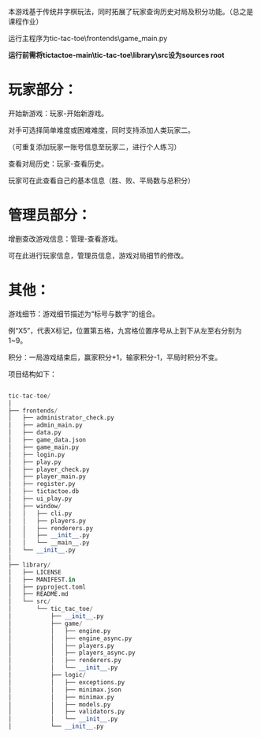 本游戏基于传统井字棋玩法，同时拓展了玩家查询历史对局及积分功能。（总之是课程作业）

运行主程序为tic-tac-toe\frontends\game_main.py

**运行前需将tictactoe-main\tic-tac-toe\library\src设为sources root**
# 玩家部分：
开始新游戏：玩家-开始新游戏。

对手可选择简单难度或困难难度，同时支持添加人类玩家二。

（可重复添加玩家一账号信息至玩家二，进行个人练习）

查看对局历史：玩家-查看历史。

玩家可在此查看自己的基本信息（胜、败、平局数与总积分）

# 管理员部分：
增删查改游戏信息：管理-查看游戏。

可在此进行玩家信息，管理员信息，游戏对局细节的修改。

# 其他：
游戏细节：游戏细节描述为“标号与数字”的组合。

例“X5”，代表X标记，位置第五格，九宫格位置序号从上到下从左至右分别为1~9。

积分：一局游戏结束后，赢家积分+1，输家积分-1，平局时积分不变。


项目结构如下：
```python

tic-tac-toe/
│
├── frontends/
│   ├── administrator_check.py
│   ├── admin_main.py
│   ├── data.py
│   ├── game_data.json
│   ├── game_main.py
│   ├── login.py
│   ├── play.py
│   ├── player_check.py
│   ├── player_main.py
│   ├── register.py
│   ├── tictactoe.db
│   ├── ui_play.py
│   ├── window/
│   │   ├── cli.py
│   │   ├── players.py
│   │   ├── renderers.py
│   │   ├── __init__.py
│   │   └── __main__.py
│   └── __init__.py
│
├── library/
│   ├── LICENSE
│   ├── MANIFEST.in
│   ├── pyproject.toml
│   ├── README.md
│   └── src/
│       └── tic_tac_toe/
│           ├── __init__.py
│           ├── game/
│           │   ├── engine.py
│           │   ├── engine_async.py
│           │   ├── players.py
│           │   ├── players_async.py
│           │   ├── renderers.py
│           │   └── __init__.py
│           ├── logic/
│           │   ├── exceptions.py
│           │   ├── minimax.json
│           │   ├── minimax.py
│           │   ├── models.py
│           │   ├── validators.py
│           │   └── __init__.py
│           └── __init__.py
                        
